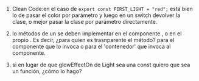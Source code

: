 1. Clean Code:en el caso de `export const FIRST_LIGHT = "red";` está bien lo de pasar el color por parámetro y luego en un switch
 devolver la clase, o mejor pasar la clase por parámetro directamente.

2. lo métodos de un <Componente /> se deben implementar en el componente <Home />,
 o en el propio <Componente />. Es decir, ¿para quien es trasnparente el método?
  para el componente que lo invoca o para el 'contenedor' que invoca al componente.

3. si en lugar de que glowEffectOn de Light sea una const quiero que sea un función, ¿cómo lo hago?
